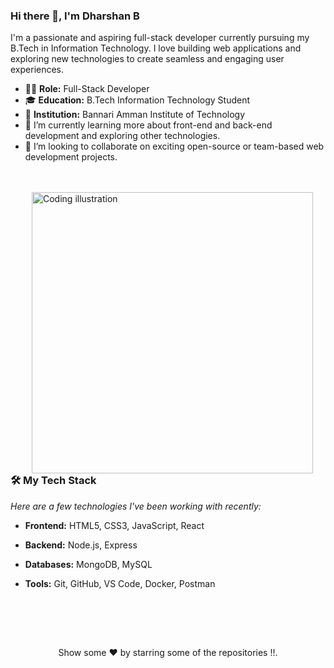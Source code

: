 ### Hi there 👋, I'm Dharshan B

I'm a passionate and aspiring full-stack developer currently pursuing my B.Tech in Information Technology. I love building web applications and exploring new technologies to create seamless and engaging user experiences.

- 👨‍💻 **Role:** Full-Stack Developer
- 🎓 **Education:** B.Tech Information Technology Student
- 📍 **Institution:** Bannari Amman Institute of Technology
- 🌱 I’m currently learning more about front-end and back-end development and exploring other technologies.
- 👯 I’m looking to collaborate on exciting open-source or team-based web development projects.

<br>
<br>

<img src="https://raw.githubusercontent.com/sanjay-kv/sanjay-kv/main/Assets/illustration.png" alt="Coding illustration" alt="Coding illustration" width="450" align="right" hspace="20">

### 🛠️ My Tech Stack
*Here are a few technologies I've been working with recently:*

- **Frontend:** HTML5, CSS3, JavaScript, React
- **Backend:** Node.js, Express
- **Databases:** MongoDB, MySQL
- **Tools:** Git, GitHub, VS Code, Docker, Postman

  <br>
  <br>

 <br clear="all">

<p align="center">
 Show some ❤️ by starring some of the repositories !!.</p> </div>
<!--- Footer End -->
<!--- Body End -->


